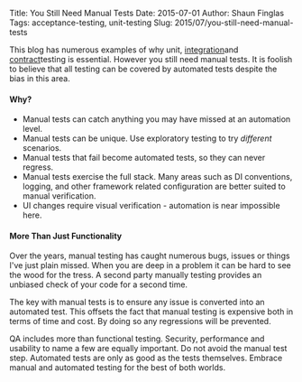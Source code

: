 Title: You Still Need Manual Tests
Date: 2015-07-01
Author: Shaun Finglas
Tags: acceptance-testing, unit-testing
Slug: 2015/07/you-still-need-manual-tests

This blog has numerous examples of why unit,
[integration](http://blog.shaunfinglas.co.uk/2015/07/integration-tests.html)and
[contract](http://blog.shaunfinglas.co.uk/2015/07/the-benefits-of-contract-testing.html)testing
is essential. However you still need manual tests. It is foolish to
believe that all testing can be covered by automated tests despite the
bias in this area.

#### Why?

-   Manual tests can catch anything you may have missed at an automation
    level.
-   Manual tests can be unique. Use exploratory testing to try
    *different* scenarios.
-   Manual tests that fail become automated tests, so they can never
    regress.
-   Manual tests exercise the full stack. Many areas such as DI
    conventions, logging, and other framework related configuration are
    better suited to manual verification.
-   UI changes require visual verification - automation is near
    impossible here.

#### More Than Just Functionality

Over the years, manual testing has caught numerous bugs, issues or
things I've just plain missed. When you are deep in a problem it can be
hard to see the wood for the tress. A second party manually testing
provides an unbiased check of your code for a second time.

The key with manual tests is to ensure any issue is converted into an
automated test. This offsets the fact that manual testing is expensive
both in terms of time and cost. By doing so any regressions will be
prevented.

QA includes more than functional testing. Security, performance and
usability to name a few are equally important. Do not avoid the manual
test step. Automated tests are only as good as the tests themselves.
Embrace manual and automated testing for the best of both worlds.